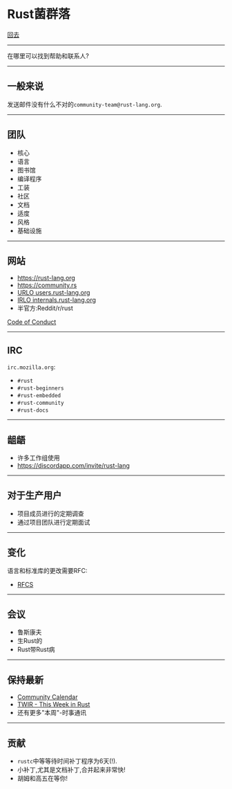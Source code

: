 # Rust菌群落

[回去](toc/default.html)

---

在哪里可以找到帮助和联系人?

---

## 一般来说

发送邮件没有什么不对的`community-team@rust-lang.org`.

---

## 团队

-   核心
-   语言
-   图书馆
-   编译程序
-   工装
-   社区
-   文档
-   适度
-   风格
-   基础设施

---

## 网站

-   <https://rust-lang.org>
-   <https://community.rs>
-   [URLO users.rust-lang.org](https://users.rust-lang.org)
-   [IRLO internals.rust-lang.org](https://internals.rust-lang.org)
-   半官方:Reddit/r/rust

[Code of Conduct](https://www.rust-lang.org/en-US/conduct.html)

---

## IRC

`irc.mozilla.org`:

-   `#rust`
-   `#rust-beginners`
-   `#rust-embedded`
-   `#rust-community`
-   `#rust-docs`

---

## 龃龉

-   许多工作组使用
-   <https://discordapp.com/invite/rust-lang>

---

## 对于生产用户

-   项目成员进行的定期调查
-   通过项目团队进行定期面试

---

## 变化

语言和标准库的更改需要RFC:

-   [RFCS](https://github.com/rust-lang/rfcs)

---

## 会议

-   鲁斯康夫
-   生Rust的
-   Rust带Rust病

---

## 保持最新

-   [Community Calendar](https://calendar.google.com/calendar/embed?src=apd9vmbc22egenmtu5l6c5jbfc@group.calendar.google.com)
-   [TWIR - This Week in Rust](https://this-week-in-rust.org/)
-   还有更多"本周"-时事通讯

---

## 贡献

-   `rustc`中等等待时间补丁程序为6天(!).
-   小补丁,尤其是文档补丁,合并起来非常快!
-   胡姆和高五在等你!
